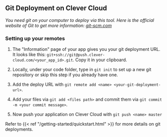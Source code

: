 ## Git Deployment on Clever Cloud

*You need git on your computer to deploy via this tool. Here is the official website of Git to get more
information: [git-scm.com](https://git-scm.com)*

### Setting up your remotes

1. The "Information" page of your app gives you your git deployment URL. It looks like this:
``git+ssh://git@push.clever-cloud.com/<your_app_id>.git``. Copy it in your clipboard.

2. Locally, under your code folder, type in `git init` to set up a new git repository or skip this step if you already have one.

3. Add the deploy URL with `git remote add <name> <your-git-deployment-url>`.

5. Add your files via `git add <files path>` and commit them via `git commit -m <your commit message>`.

4. Now push your application on Clever Cloud with `git push <name> master`

Refer to {{< ref "/getting-started/quickstart.html" >}} for more details on git deployments.